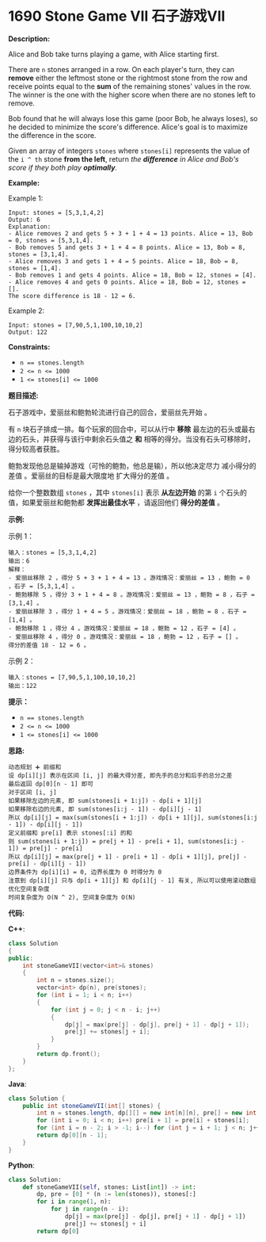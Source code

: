 # 1690 Stone Game VII 石子游戏VII

__Description:__

Alice and Bob take turns playing a game, with Alice starting first.

There are `n` stones arranged in a row. On each player's turn, they can __remove__ either the leftmost stone or the rightmost stone from the row and receive points equal to the __sum__ of the remaining stones' values in the row. The winner is the one with the higher score when there are no stones left to remove.

Bob found that he will always lose this game (poor Bob, he always loses), so he decided to minimize the score's difference. Alice's goal is to maximize the difference in the score.

Given an array of integers `stones` where `stones[i]` represents the value of the `i ^ th` stone __from the left__, return _the __difference__ in Alice and Bob's score if they both play __optimally__._

__Example:__

Example 1:

```text
Input: stones = [5,3,1,4,2]
Output: 6
Explanation: 
- Alice removes 2 and gets 5 + 3 + 1 + 4 = 13 points. Alice = 13, Bob = 0, stones = [5,3,1,4].
- Bob removes 5 and gets 3 + 1 + 4 = 8 points. Alice = 13, Bob = 8, stones = [3,1,4].
- Alice removes 3 and gets 1 + 4 = 5 points. Alice = 18, Bob = 8, stones = [1,4].
- Bob removes 1 and gets 4 points. Alice = 18, Bob = 12, stones = [4].
- Alice removes 4 and gets 0 points. Alice = 18, Bob = 12, stones = [].
The score difference is 18 - 12 = 6.
```

Example 2:

```text
Input: stones = [7,90,5,1,100,10,10,2]
Output: 122
```

__Constraints:__

- `n == stones.length`
- `2 <= n <= 1000`
- `1 <= stones[i] <= 1000`

__题目描述:__

石子游戏中，爱丽丝和鲍勃轮流进行自己的回合，爱丽丝先开始 。

有 `n` 块石子排成一排。每个玩家的回合中，可以从行中 __移除__ 最左边的石头或最右边的石头，并获得与该行中剩余石头值之 __和__ 相等的得分。当没有石头可移除时，得分较高者获胜。

鲍勃发现他总是输掉游戏（可怜的鲍勃，他总是输），所以他决定尽力 减小得分的差值 。爱丽丝的目标是最大限度地 扩大得分的差值 。

给你一个整数数组 `stones` ，其中 `stones[i]` 表示 __从左边开始__ 的第 `i` 个石头的值，如果爱丽丝和鲍勃都 __发挥出最佳水平__ ，请返回他们 __得分的差值__ 。

__示例:__

示例 1：

```text
输入：stones = [5,3,1,4,2]
输出：6
解释：
- 爱丽丝移除 2 ，得分 5 + 3 + 1 + 4 = 13 。游戏情况：爱丽丝 = 13 ，鲍勃 = 0 ，石子 = [5,3,1,4] 。
- 鲍勃移除 5 ，得分 3 + 1 + 4 = 8 。游戏情况：爱丽丝 = 13 ，鲍勃 = 8 ，石子 = [3,1,4] 。
- 爱丽丝移除 3 ，得分 1 + 4 = 5 。游戏情况：爱丽丝 = 18 ，鲍勃 = 8 ，石子 = [1,4] 。
- 鲍勃移除 1 ，得分 4 。游戏情况：爱丽丝 = 18 ，鲍勃 = 12 ，石子 = [4] 。
- 爱丽丝移除 4 ，得分 0 。游戏情况：爱丽丝 = 18 ，鲍勃 = 12 ，石子 = [] 。
得分的差值 18 - 12 = 6 。
```

示例 2：

```text
输入：stones = [7,90,5,1,100,10,10,2]
输出：122
```

__提示：__

- `n == stones.length`
- `2 <= n <= 1000`
- `1 <= stones[i] <= 1000`

__思路:__

```text
动态规划 ➕ 前缀和
设 dp[i][j] 表示在区间 [i, j] 的最大得分差, 即先手的总分和后手的总分之差
最后返回 dp[0][n - 1] 即可
对于区间 [i, j]
如果移除左边的元素, 即 sum(stones[i + 1:j]) - dp[i + 1][j]
如果移除右边的元素, 即 sum(stones[i:j - 1]) - dp[i][j - 1]
所以 dp[i][j] = max(sum(stones[i + 1:j]) - dp[i + 1][j], sum(stones[i:j - 1]) - dp[i][j - 1])
定义前缀和 pre[i] 表示 stones[:i] 的和
则 sum(stones[i + 1:j]) = pre[j + 1] - pre[i + 1], sum(stones[i:j - 1]) = pre[j] - pre[i]
所以 dp[i][j] = max(pre[j + 1] - pre[i + 1] - dp[i + 1][j], pre[j] - pre[i] - dp[i][j - 1])
边界条件为 dp[i][i] = 0, 边界长度为 0 时得分为 0
注意到 dp[i][j] 只与 dp[i + 1][j] 和 dp[i][j - 1] 有关, 所以可以使用滚动数组优化空间复杂度
时间复杂度为 O(N ^ 2), 空间复杂度为 O(N)
```

__代码:__

__C++__:

```C++
class Solution 
{
public:
    int stoneGameVII(vector<int>& stones) 
    {
        int n = stones.size();
        vector<int> dp(n), pre(stones);
        for (int i = 1; i < n; i++)
        {
            for (int j = 0; j < n - i; j++)
            {
                dp[j] = max(pre[j] - dp[j], pre[j + 1] - dp[j + 1]);
                pre[j] += stones[j + i];
            }
        }
        return dp.front();
    }
};
```

__Java__:

```Java
class Solution {
    public int stoneGameVII(int[] stones) {
        int n = stones.length, dp[][] = new int[n][n], pre[] = new int[n + 1];
        for (int i = 0; i < n; i++) pre[i + 1] = pre[i] + stones[i];
        for (int i = n - 2; i > -1; i--) for (int j = i + 1; j < n; j++) dp[i][j] = Math.max(pre[j + 1] - pre[i + 1] - dp[i + 1][j], pre[j] - pre[i] - dp[i][j - 1]);
        return dp[0][n - 1];
    }
}
```

__Python__:

```Python
class Solution:
    def stoneGameVII(self, stones: List[int]) -> int:
        dp, pre = [0] * (n := len(stones)), stones[:]
        for i in range(1, n):
            for j in range(n - i):
                dp[j] = max(pre[j] - dp[j], pre[j + 1] - dp[j + 1])
                pre[j] += stones[j + i]
        return dp[0]
```
